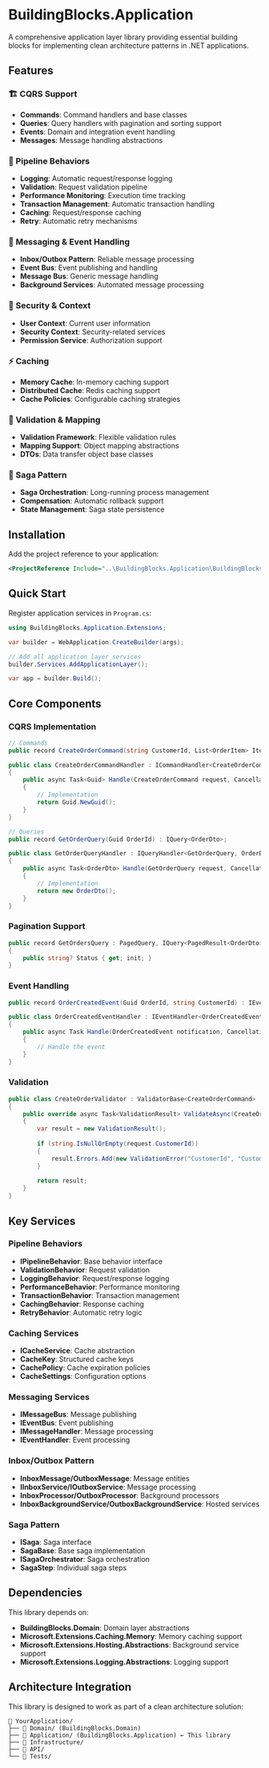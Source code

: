 # BuildingBlocks.Application

A comprehensive application layer library providing essential building blocks for implementing clean architecture patterns in .NET applications.

## Features

### 🏗️ CQRS Support
- **Commands**: Command handlers and base classes
- **Queries**: Query handlers with pagination and sorting support
- **Events**: Domain and integration event handling
- **Messages**: Message handling abstractions

### 🔄 Pipeline Behaviors
- **Logging**: Automatic request/response logging
- **Validation**: Request validation pipeline
- **Performance Monitoring**: Execution time tracking
- **Transaction Management**: Automatic transaction handling
- **Caching**: Request/response caching
- **Retry**: Automatic retry mechanisms

### 📨 Messaging & Event Handling
- **Inbox/Outbox Pattern**: Reliable message processing
- **Event Bus**: Event publishing and handling
- **Message Bus**: Generic message handling
- **Background Services**: Automated message processing

### 🔐 Security & Context
- **User Context**: Current user information
- **Security Context**: Security-related services
- **Permission Service**: Authorization support

### ⚡ Caching
- **Memory Cache**: In-memory caching support
- **Distributed Cache**: Redis caching support
- **Cache Policies**: Configurable caching strategies

### 📝 Validation & Mapping
- **Validation Framework**: Flexible validation rules
- **Mapping Support**: Object mapping abstractions
- **DTOs**: Data transfer object base classes

### 🔄 Saga Pattern
- **Saga Orchestration**: Long-running process management
- **Compensation**: Automatic rollback support
- **State Management**: Saga state persistence

## Installation

Add the project reference to your application:

```xml
<ProjectReference Include="..\BuildingBlocks.Application\BuildingBlocks.Application.csproj" />
```

## Quick Start

Register application services in `Program.cs`:

```csharp
using BuildingBlocks.Application.Extensions;

var builder = WebApplication.CreateBuilder(args);

// Add all application layer services
builder.Services.AddApplicationLayer();

var app = builder.Build();
```

## Core Components

### CQRS Implementation

```csharp
// Commands
public record CreateOrderCommand(string CustomerId, List<OrderItem> Items) : ICommand<Guid>;

public class CreateOrderCommandHandler : ICommandHandler<CreateOrderCommand, Guid>
{
    public async Task<Guid> Handle(CreateOrderCommand request, CancellationToken cancellationToken)
    {
        // Implementation
        return Guid.NewGuid();
    }
}

// Queries
public record GetOrderQuery(Guid OrderId) : IQuery<OrderDto>;

public class GetOrderQueryHandler : IQueryHandler<GetOrderQuery, OrderDto>
{
    public async Task<OrderDto> Handle(GetOrderQuery request, CancellationToken cancellationToken)
    {
        // Implementation
        return new OrderDto();
    }
}
```

### Pagination Support

```csharp
public record GetOrdersQuery : PagedQuery, IQuery<PagedResult<OrderDto>>
{
    public string? Status { get; init; }
}
```

### Event Handling

```csharp
public record OrderCreatedEvent(Guid OrderId, string CustomerId) : IEvent;

public class OrderCreatedEventHandler : IEventHandler<OrderCreatedEvent>
{
    public async Task Handle(OrderCreatedEvent notification, CancellationToken cancellationToken)
    {
        // Handle the event
    }
}
```

### Validation

```csharp
public class CreateOrderValidator : ValidatorBase<CreateOrderCommand>
{
    public override async Task<ValidationResult> ValidateAsync(CreateOrderCommand request, CancellationToken cancellationToken)
    {
        var result = new ValidationResult();
        
        if (string.IsNullOrEmpty(request.CustomerId))
        {
            result.Errors.Add(new ValidationError("CustomerId", "Customer ID is required"));
        }
        
        return result;
    }
}
```

## Key Services

### Pipeline Behaviors
- **IPipelineBehavior**: Base behavior interface
- **ValidationBehavior**: Request validation
- **LoggingBehavior**: Request/response logging
- **PerformanceBehavior**: Performance monitoring
- **TransactionBehavior**: Transaction management
- **CachingBehavior**: Response caching
- **RetryBehavior**: Automatic retry logic

### Caching Services
- **ICacheService**: Cache abstraction
- **CacheKey**: Structured cache keys
- **CachePolicy**: Cache expiration policies
- **CacheSettings**: Configuration options

### Messaging Services
- **IMessageBus**: Message publishing
- **IEventBus**: Event publishing
- **IMessageHandler**: Message processing
- **IEventHandler**: Event processing

### Inbox/Outbox Pattern
- **InboxMessage/OutboxMessage**: Message entities
- **IInboxService/IOutboxService**: Message processing
- **InboxProcessor/OutboxProcessor**: Background processors
- **InboxBackgroundService/OutboxBackgroundService**: Hosted services

### Saga Pattern
- **ISaga**: Saga interface
- **SagaBase<T>**: Base saga implementation
- **ISagaOrchestrator**: Saga orchestration
- **SagaStep**: Individual saga steps

## Dependencies

This library depends on:
- **BuildingBlocks.Domain**: Domain layer abstractions
- **Microsoft.Extensions.Caching.Memory**: Memory caching support
- **Microsoft.Extensions.Hosting.Abstractions**: Background service support
- **Microsoft.Extensions.Logging.Abstractions**: Logging support

## Architecture Integration

This library is designed to work as part of a clean architecture solution:

```
📁 YourApplication/
├── 📁 Domain/ (BuildingBlocks.Domain)
├── 📁 Application/ (BuildingBlocks.Application) ← This library
├── 📁 Infrastructure/
├── 📁 API/
└── 📁 Tests/
```